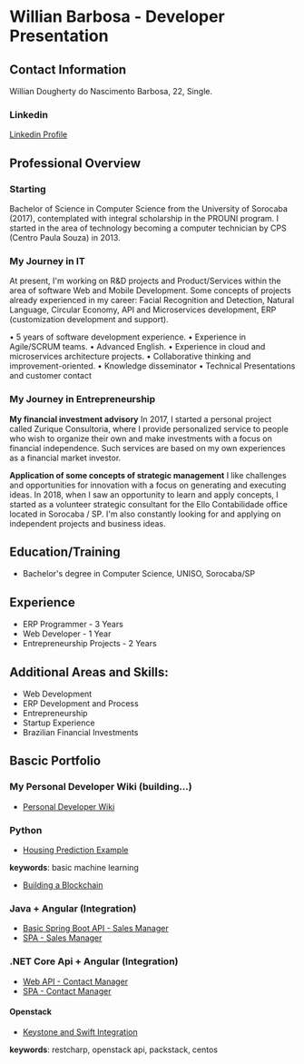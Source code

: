 # Willian Barbosa - Developer Presentation

## Contact Information
Willian Dougherty do Nascimento Barbosa, 22, Single.

### **Linkedin**
[Linkedin Profile](https://www.linkedin.com/in/willian-dougherty-n-barbosa-245198b0/)

## Professional Overview
### Starting 

Bachelor of Science in Computer Science from the University of Sorocaba (2017), contemplated with integral scholarship in the PROUNI program. I started in the area of ​​technology becoming a computer technician by CPS (Centro Paula Souza) in 2013. 

### My Journey in IT

At present, I'm working on R&D projects and Product/Services within the area of software Web and Mobile Development. Some concepts of projects already experienced in my career: Facial Recognition and Detection, Natural Language, Circular Economy, API and Microservices development, ERP (customization development and support). 

• 5 years of software development experience. 
• Experience in Agile/SCRUM teams. 
• Advanced English. 
• Experience in cloud and microservices architecture projects. 
• Collaborative thinking and improvement-oriented. 
• Knowledge disseminator 
• Technical Presentations and customer contact 

### My Journey in Entrepreneurship 

**My financial investment advisory**
In 2017, I started a personal project called Zurique Consultoria, where I provide personalized service to people who wish to organize their own and make investments with a focus on financial independence. Such services are based on my own experiences as a financial market investor. 

**Application of some concepts of strategic management**
I like challenges and opportunities for innovation with a focus on generating and executing ideas. In 2018, when I saw an opportunity to learn and apply concepts, I started as a volunteer strategic consultant for the Ello Contabilidade office located in Sorocaba / SP. I'm also constantly looking for and applying on independent projects and business ideas.

## Education/Training
* Bachelor's degree in Computer Science, UNISO, Sorocaba/SP

## Experience
* ERP Programmer - 3 Years
* Web Developer - 1 Year
* Entrepreneurship Projects - 2 Years

## Additional Areas and Skills:
* Web Development
* ERP Development and Process
* Entrepreneurship
* Startup Experience
* Brazilian Financial Investments

## Bascic Portfolio

### My Personal Developer Wiki (building...)
* [Personal Developer Wiki](https://github.com/devwdougherty/personal-developer-wiki)

### Python
* [Housing Prediction Example](https://github.com/devwdougherty/housing-prediction-example)

**keywords**: basic machine learning
* [Building a Blockchain](https://github.com/devwdougherty/building-a-blockchain)
   
### Java + Angular (Integration)
* [Basic Spring Boot API - Sales Manager](https://github.com/devwdougherty/vendas-basic-java-api)
* [SPA - Sales Manager](https://github.com/devwdougherty/vendas-basic-angular-ui)

### .NET Core Api + Angular (Integration)
* [Web API - Contact Manager](https://github.com/devwdougherty/web-api-agenda-contatos)
* [SPA - Contact Manager](https://github.com/devwdougherty/front-angular-agenda-contatos)
  
#### Openstack
* [Keystone and Swift Integration](https://github.com/devwdougherty/keystone-integration-swift)

**keywords**: restcharp, openstack api, packstack, centos

  




